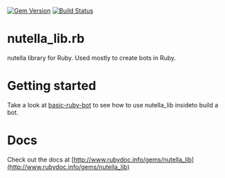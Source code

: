 [![Gem Version](https://badge.fury.io/rb/nutella_lib.svg)](http://badge.fury.io/rb/nutella_lib)
[![Build Status](https://travis-ci.org/nutella-framework/nutella_lib.rb.svg)](https://travis-ci.org/nutella-framework/nutella_lib.rb)

# nutella_lib.rb
nutella library for Ruby. Used mostly to create bots in Ruby.

# Getting started
Take a look at [basic-ruby-bot](https://github.com/nutella-framework/basic-ruby-bot) to see how to use nutella_lib insideto build a bot. 

# Docs
Check out the docs at [http://www.rubydoc.info/gems/nutella_lib](http://www.rubydoc.info/gems/nutella_lib)

